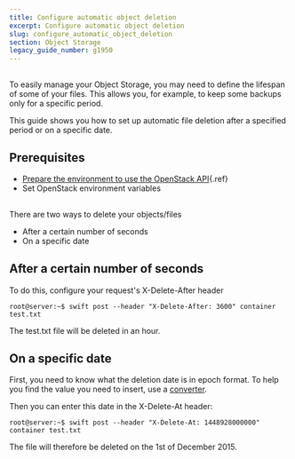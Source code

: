 ```yaml
---
title: Configure automatic object deletion
excerpt: Configure automatic object deletion
slug: configure_automatic_object_deletion
section: Object Storage
legacy_guide_number: g1950
---
```



## 
To easily manage your Object Storage, you may need to define the lifespan of some of your files. This allows you, for example, to keep some backups only for a specific period.

This guide shows you how to set up automatic file deletion after a specified period or on a specific date.


## Prerequisites

- [Prepare the environment to use the OpenStack API](../platform/public-cloud/prepare_the_environment_for_using_the_openstack_api/guide.en-gb.md){.ref}
- Set OpenStack environment variables




## 
There are two ways to delete your objects/files

- After a certain number of seconds
- On a specific date




## After a certain number of seconds
To do this, configure your request's X-Delete-After header 


```
root@server:~$ swift post --header "X-Delete-After: 3600" container test.txt
```


The test.txt file will be deleted in an hour.


## On a specific date
First, you need to know what the deletion date is in epoch format.
To help you find the value you need to insert, use a [converter](http://www.epochconverter.com/).

Then you can enter this date in the X-Delete-At header:


```
root@server:~$ swift post --header "X-Delete-At: 1448928000000" container test.txt
```


The file will therefore be deleted on the 1st of December 2015.


## 
 

